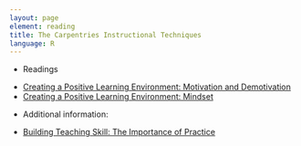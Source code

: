 ```yaml
---
layout: page
element: reading
title: The Carpentries Instructional Techniques
language: R
---
```


* Readings

- [Creating a Positive Learning Environment: Motivation and Demotivation](https://carpentries.github.io/instructor-training/08-motivation/index.html)
- [Creating a Positive Learning Environment: Mindset](https://carpentries.github.io/instructor-training/09-mindset/index.html)

* Additional information:

- [Building Teaching Skill: The Importance of Practice](https://carpentries.github.io/instructor-training/11-practice-teaching/index.html)
